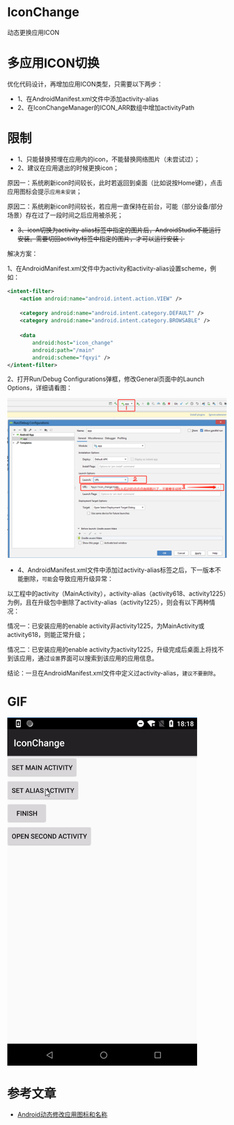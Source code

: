 # IconChange

动态更换应用ICON

# 多应用ICON切换

优化代码设计，再增加应用ICON类型，只需要以下两步：

- 1、在AndroidManifest.xml文件中添加activity-alias
- 2、在IconChangeManager的ICON_ARR数组中增加activityPath

# 限制

- 1、只能替换预埋在应用内的icon，不能替换网络图片（未尝试过）；
- 2、建议在应用退出的时候更换icon；

原因一：系统刷新icon时间较长，此时若返回到桌面（比如说按Home键），点击应用图标会提示`应用未安装`；

原因二：系统刷新icon时间较长，若应用一直保持在前台，可能（部分设备/部分场景）存在过了一段时间之后应用被杀死；

- ~~3、icon切换为activity-alias标签中指定的图片后，AndroidStudio不能运行安装。需要切回activity标签中指定的图片，才可以运行安装；~~

解决方案：

1、在AndroidManifest.xml文件中为activity和activity-alias设置scheme，例如：

```xml
<intent-filter>
    <action android:name="android.intent.action.VIEW" />

    <category android:name="android.intent.category.DEFAULT" />
    <category android:name="android.intent.category.BROWSABLE" />

    <data
        android:host="icon_change"
        android:path="/main"
        android:scheme="fqxyi" />
</intent-filter>
```

2、打开Run/Debug Configurations弹框，修改General页面中的Launch Options，详细请看图：

![限制3](限制3.png)

- 4、AndroidManifest.xml文件中添加过activity-alias标签之后，下一版本不能删除，`可能`会导致应用升级异常：

以工程中的activity（MainActivity），activity-alias（activity618、activity1225）为例，且在升级包中删除了activity-alias（activity1225），则会有以下两种情况：

情况一：已安装应用的enable activity非activity1225，为MainActivity或activity618，则能正常升级；

情况二：已安装应用的enable activity为activity1225，升级完成后桌面上将找不到该应用，通过`设置`界面可以搜索到该应用的应用信息。

结论：一旦在AndroidManifest.xml文件中定义过activity-alias，`建议不要删除`。

# GIF

![iconchange](iconchange.gif)

# 参考文章

- [Android动态修改应用图标和名称](https://juejin.im/post/5c36f2226fb9a049b7809170)